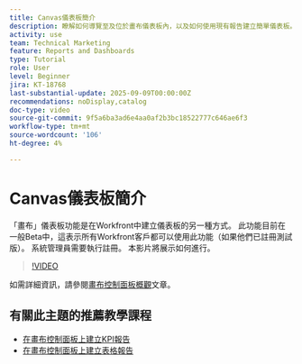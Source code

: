```yaml
---
title: Canvas儀表板簡介
description: 瞭解如何導覽至及位於畫布儀表板內，以及如何使用現有報告建立簡單儀表板。
activity: use
team: Technical Marketing
feature: Reports and Dashboards
type: Tutorial
role: User
level: Beginner
jira: KT-18768
last-substantial-update: 2025-09-09T00:00:00Z
recommendations: noDisplay,catalog
doc-type: video
source-git-commit: 9f5a6ba3ad6e4aa0af2b3bc18522777c646ae6f3
workflow-type: tm+mt
source-wordcount: '106'
ht-degree: 4%

---
```


# Canvas儀表板簡介

「畫布」儀表板功能是在Workfront中建立儀表板的另一種方式。 此功能目前在一般Beta中，這表示所有Workfront客戶都可以使用此功能（如果他們已註冊測試版）。 系統管理員需要執行註冊。 本影片將展示如何進行。

>[!VIDEO](https://video.tv.adobe.com/v/3474031/?quality=12&learn=on&enablevpops&captions=chi_hant)

如需詳細資訊，請參閱[畫布控制面板概觀](https://experienceleague.adobe.com/zh-hant/docs/workfront/using/reporting/canvas-dashboards/canvas-dashboards-overview)文章。

## 有關此主題的推薦教學課程

* [在畫布控制面板上建立KPI報告](/help/reporting/canvas-dashboards/create-a-kpi-report-on-a-canvas-dashboard.md)
* [在畫布控制面板上建立表格報告](/help/reporting/canvas-dashboards/create-a-table-report-on-a-canvas-dashboard.md)
